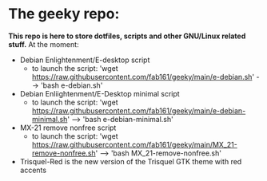 # The geeky repo:
**This repo is here to store dotfiles, scripts and other GNU/Linux related stuff.**
At the moment:
- Debian Enlightenment/E-desktop script
    - to launch the script:
    'wget https://raw.githubusercontent.com/fab161/geeky/main/e-debian.sh'
   --> 'bash e-debian.sh'
- Debian Enliightenment/E-Desktop minimal script
    - to launch the script:
    'wget https://raw.githubusercontent.com/fab161/geeky/main/e-debian-minimal.sh'
    --> 'bash e-debian-minimal.sh'
- MX-21 remove nonfree script
    - to launch the script:
    'wget https://raw.githubusercontent.com/fab161/geeky/main/MX_21-remove-nonfree.sh'
   --> 'bash MX_21-remove-nonfree.sh'
- Trisquel-Red is the new version of the Trisquel GTK theme with red accents
